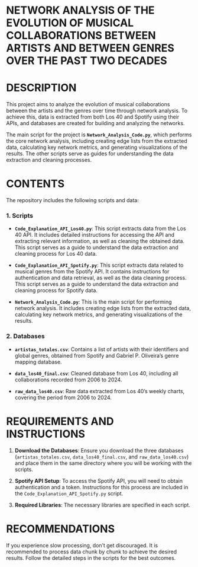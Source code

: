 # NETWORK ANALYSIS OF THE EVOLUTION OF MUSICAL COLLABORATIONS BETWEEN ARTISTS AND BETWEEN GENRES OVER THE PAST TWO DECADES

# DESCRIPTION

This project aims to analyze the evolution of musical collaborations between the artists and the genres over time through network analysis. To achieve this, data is extracted from both Los 40 and Spotify using their APIs, and databases are created for building and analyzing the networks.

The main script for the project is **`Network_Analysis_Code.py`**, which performs the core network analysis, including creating edge lists from the extracted data, calculating key network metrics, and generating visualizations of the results. The other scripts serve as guides for understanding the data extraction and cleaning processes.

# CONTENTS

The repository includes the following scripts and data:

### 1. Scripts

- **`Code_Explanation_API_Los40.py`**: This script extracts data from the Los 40 API. It includes detailed instructions for accessing the API and extracting relevant information, as well as cleaning the obtained data. This script serves as a guide to understand the data extraction and cleaning process for Los 40 data.

- **`Code_Explanation_API_Spotify.py`**: This script extracts data related to musical genres from the Spotify API. It contains instructions for authentication and data retrieval, as well as the data cleaning process. This script serves as a guide to understand the data extraction and cleaning process for Spotify data.

- **`Network_Analysis_Code.py`**: This is the main script for performing network analysis. It includes creating edge lists from the extracted data, calculating key network metrics, and generating visualizations of the results.

### 2. Databases

- **`artistas_totales.csv`**: Contains a list of artists with their identifiers and global genres, obtained from Spotify and Gabriel P. Oliveira’s genre mapping database.

- **`data_los40_final.csv`**: Cleaned database from Los 40, including all collaborations recorded from 2006 to 2024.

- **`raw_data_los40.csv`**: Raw data extracted from Los 40’s weekly charts, covering the period from 2006 to 2024.

# REQUIREMENTS AND INSTRUCTIONS

1. **Download the Databases**: Ensure you download the three databases (`artistas_totales.csv`, `data_los40_final.csv`, and `raw_data_los40.csv`) and place them in the same directory where you will be working with the scripts.

2. **Spotify API Setup**: To access the Spotify API, you will need to obtain authentication and a token. Instructions for this process are included in the `Code_Explanation_API_Spotify.py` script.

3. **Required Libraries**: The necessary libraries are specified in each script.

# RECOMMENDATIONS

If you experience slow processing, don’t get discouraged. It is recommended to process data chunk by chunk to achieve the desired results. Follow the detailed steps in the scripts for the best outcomes.



